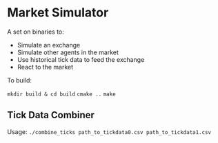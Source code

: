 # Market Simulator

A set on binaries to:
  - Simulate an exchange
  - Simulate other agents in the market
  - Use historical tick data to feed the exchange
  - React to the market


To build:

`mkdir build & cd build`
`cmake ..`
`make`

## Tick Data Combiner

Usage: `./combine_ticks path_to_tickdata0.csv path_to_tickdata1.csv` 
